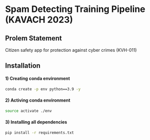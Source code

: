 # Spam Detecting Training Pipeline (KAVACH 2023)

## Prolem Statement
Citizen safety app for protection against cyber crimes (KVH-011)


## Installation

#### **1)** Creating conda environment
```bash
conda create -p env python==3.9 -y
```

#### **2)** Activing conda environment
```bash
source activate ./env
```
#### **3)** Installing all dependencies
```bash
pip install -r requirements.txt
```